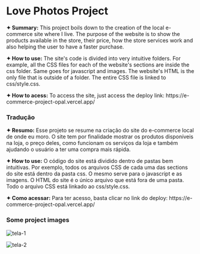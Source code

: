 <h1>Love Photos Project</h1>

<p><strong>✦ Summary:</strong> This project boils down to the creation of the local e-commerce site where I live. The purpose of the website is to show the products available in the store, their price, how the store services work and also helping the user to have a faster purchase.</p>

<p><strong>✦ How to use:</strong> The site's code is divided into very intuitive folders. For example, all the CSS files for each of the website's sections are inside the css folder. Same goes for javascript and images. The website's HTML is the only file that is outside of a folder. The entire CSS file is linked to css/style.css.
</p>

<p><strong>✦ How to acess:</strong> To access the site, just access the deploy link: https://e-commerce-project-opal.vercel.app/</p>

<h3>Tradução</h3>

<p><strong>✦ Resumo:</strong> Esse projeto se resume na criação do site do e-commerce local de onde eu moro. O site tem por finalidade mostrar os produtos disponíveis na loja, o preço deles, como funcionam os serviços da loja e também ajudando o usuário a ter uma compra mais rápida.</p>

<p><strong>✦ How to use:</strong> O código do site está dividido dentro de pastas bem intuitivas. Por exemplo, todos os arquivos CSS de cada uma das sections do site está dentro da pasta css. O mesmo serve para o javascript e as imagens. O HTML do site é o único arquivo que está fora de uma pasta. Todo o arquivo CSS está linkado ao css/style.css.</p>

<p><strong>✦ Como acessar:</strong> Para ter acesso, basta clicar no link do deploy: https://e-commerce-project-opal.vercel.app/</p>

<h3>Some project images</h3>

![tela-1](https://user-images.githubusercontent.com/110418142/202295419-dc7974df-4e96-45fd-8d17-670f6df5d029.png)

![tela-2](https://user-images.githubusercontent.com/110418142/202295699-51951ec0-bb17-4f57-8f83-bf91dd15e6aa.png)

